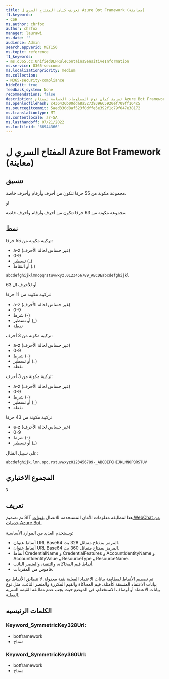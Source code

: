 ```yaml
---
title: تعريف كيان المفتاح السري ل Azure Bot Framework (معاينة)
f1.keywords:
- CSH
ms.author: chrfox
author: chrfox
manager: laurawi
ms.date: ''
audience: Admin
search.appverid: MET150
ms.topic: reference
f1_keywords:
- ms.o365.cc.UnifiedDLPRuleContainsSensitiveInformation
ms.service: O365-seccomp
ms.localizationpriority: medium
ms.collection:
- M365-security-compliance
hideEdit: true
feedback_system: None
recommendations: false
description: تعريف كيان نوع المعلومات الحساسة لمفتاح Azure Bot Framework السري.
ms.openlocfilehash: c436436b00dda8a5273939665920ef709ff164c5
ms.sourcegitcommit: 5aed330d8af523f0dffe5e392f1c79f047e38172
ms.translationtype: MT
ms.contentlocale: ar-SA
ms.lasthandoff: 07/21/2022
ms.locfileid: "66944366"
---
```

# <a name="azure-bot-framework-secret-key-preview"></a>المفتاح السري ل Azure Bot Framework (معاينة)

## <a name="format"></a>تنسيق

مجموعة مكونة من 55 حرفا تتكون من أحرف وأرقام وأحرف خاصة.

او

مجموعة مكونة من 63 حرفا تتكون من أحرف وأرقام وأحرف خاصة.

## <a name="pattern"></a>نمط

تركيبة مكونة من 55 حرفا:

- a-z (غير حساس لحالة الأحرف)
- 0-9
- تسطير (_)
- أو النقاط (.)


`abcdefghijklmnopqrstuvwxyz.0123456789_ABCDEabcdefghijkl`

أو للأحرف ال 63

تركيبة مكونة من 11 حرفا:

- a-z (غير حساس لحالة الأحرف)
- 0-9
- شرط (-)
- أو تسطير (_)
- نقطة

تركيبة مكونة من 3 أحرف:

- a-z (غير حساس لحالة الأحرف)
- 0-9
- شرط (-)
- أو تسطير (_)
- نقطة

تركيبة مكونة من 3 أحرف:

- a-z (غير حساس لحالة الأحرف)
- 0-9
- شرط (-)
- أو تسطير (_)
- نقطة

تركيبة مكونة من 43 حرفا

- a-z (غير حساس لحالة الأحرف)
- 0-9
- شرط (-)
- أو تسطير (_)

على سبيل المثال:

`abcdefghijk.lmn.opq.rstuvwxyz0123456789-_ABCDEFGHIJKLMNOPQRSTUV`


## <a name="checksum"></a>المجموع الاختباري

لا

## <a name="definition"></a>تعريف

تم تصميم SIT هذا لمطابقة معلومات الأمان المستخدمة للاتصال [بقنوات WebChat من خدمات Azure Bot.](/azure/bot-service/bot-service-channel-connect-webchat?view=azure-bot-service-4.0) 

ويستخدم العديد من الموارد الأساسية:

- أنماط عنوان URL Base64 المرمز بمفتاح متماثل 328 بت.
- أنماط عنوان URL Base64 المرمز بمفتاح متماثل 360 بت.
- أنماط CredentialName و CredentialFeatures و AccountIdentityName و AccountIdentityValue و ResourceType و ResourceName.
- أنماط قيم المحاكاة، والتنقية، والعنصر النائب.
- قاموس من المفردات.

تم تصميم الأنماط لمطابقة بيانات الاعتماد الفعلية بثقة معقولة. لا تتطابق الأنماط مع بيانات الاعتماد المنسقة كأمثلة. قيم المحاكاة والقيم المكررة والعنصر النائب، مثل نوع بيانات الاعتماد أو أوصاف الاستخدام، في الموضع حيث يجب عدم مطابقة القيمة السرية الفعلية.

## <a name="keywords"></a>الكلمات الرئيسيه

### <a name="keyword_symmetrickey328url"></a>Keyword_SymmetricKey328Url:

- botframework
- مفتاح

### <a name="keyword_symmetrickey360url"></a>Keyword_SymmetricKey360Url:

- botframework
- مفتاح
